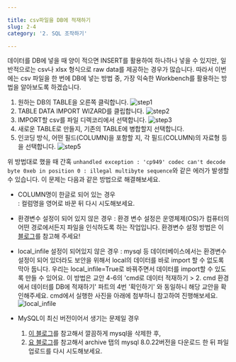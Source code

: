 ```yaml
---

title: csv파일을 DB에 적재하기
slug: 2-4
category: '2. SQL 조작하기'

---
```


데이터를 DB에 넣을 때 양이 적으면 INSERT를 활용하여 하나하나 넣을 수 있지만, 일반적으로는 csv나 xlsx 형식으로 raw data를 제공하는 경우가 많습니다. 따라서 이번에는 csv 파일을 한 번에 DB에 넣는 방법 중,  가장 익숙한 Workbench를 활용하는 방법을 알아보도록 하겠습니다. 

1. 원하는 DB의 TABLE을 오른쪽 클릭합니다.
![step1](/basic-sql/2-4/step1.png)
2. TABLE DATA IMPORT WIZARD를 클립합니다. 
![step2](/basic-sql/2-4/step2.png)
3. IMPORT할 csv를 파일 디렉코리에서 선택합니다.
![step3](/basic-sql/2-4/step3.png)
4. 새로운 TABLE로 만들지, 기존의 TABLE에 병합할지 선택합니다.
5. 인코딩 방식, 어떤 필드(COLUMN)을 포함할 지, 각 필드(COLUMN)의 자료형 등을 선택합니다.
 ![step5](/basic-sql/2-4/step5.png)

위 방법대로 했을 때 간혹 `unhandled exception : 'cp949' codec can't decode byte 0xeb in position 0 : illegal multibyte sequence`와 같은 에러가 발생할 수 있습니다. 이 문제는 다음과 같은 방법으로 해결해보세요. 

* COLUMN명이 한글로 되어 있는 경우     
: 컬럼명을 영어로 바꾼 뒤 다시 시도해보세요.
* 환경변수 설정이 되어 있지 않은 경우
: 환경 변수 설정은 운영체제(OS)가 컴퓨터의 어떤 경로에서든지 파일을 인식하도록 하는 작업입니다. 환경변수 설정 방법은 이 [블로그](https://hoho325.tistory.com/163)를 참고해 주세요!
* local_infile 설정이 되어있지 않은 경우
: mysql 등 데이터베이스에서는 환경변수 설정이 되어 있더라도 보안을 위해서 local의 데이터를 바로 import 할 수 없도록 막아 둡니다. 우리는 local_infile=True로 바꿔주면서 데이터를 import할 수 있도록 만들 수 있어요. 이 방법은 교안 4-6의 'cmd로 데이터 적재하기 > 2. cmd 환경에서 데이터를 DB에 적재하기' 파트의 4번 '확인하기' 와 동일하니 해당 교안을 확인해주세요. cmd에서 실행한 사진을 아래에 첨부하니 참고하여 진행해보세요. 
 ![local_infile](/basic-sql/2-4/local_infile.jpeg)
 
* MySQL이 최신 버전이어서 생기는 문제일 경우
	1.  [이 블로그](https://happy-inside.tistory.com/124)를 참고해서 깔끔하게 mysql을 삭제한 후,
	2.  [요 블로그](https://timeboxstory.tistory.com/68)를 참고해서 archive 탭의 mysql 8.0.22버전을 다운로드 한 뒤 파일 업로드를 다시 시도해보세요. 




